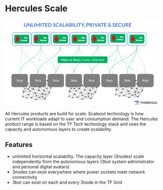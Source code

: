 # Hercules Scale 

![](img/hercules_scale_wg.png)

All Hercules products are  build for scale.  Scaleout technology is how current IT workloads adapt to user and consumption demand.  The Hercules product range is based on the TF Tech technology stack and uses the capacity and autonomous layers to create scalability.  


## Features

- unlimited horizontal scalability. The capacity layer (3nodes) scale independently from the autonomous layers (3bot system administrator and personal digital avatars)
- 3nodes can exist everywhere where power sockets meet network connectivity
- 3bot can exist on each and every 3node in the TF Grid

